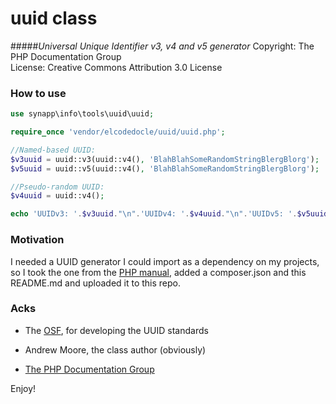 uuid class
==========
#####*Universal Unique Identifier v3, v4 and v5 generator*
 Copyright: The PHP Documentation Group<br />
 License: Creative Commons Attribution 3.0 License
 
### How to use



```php
use synapp\info\tools\uuid\uuid;

require_once 'vendor/elcodedocle/uuid/uuid.php';

//Named-based UUID:
$v3uuid = uuid::v3(uuid::v4(), 'BlahBlahSomeRandomStringBlergBlorg');
$v5uuid = uuid::v5(uuid::v4(), 'BlahBlahSomeRandomStringBlergBlorg');

//Pseudo-random UUID:
$v4uuid = uuid::v4();

echo 'UUIDv3: '.$v3uuid."\n".'UUIDv4: '.$v4uuid."\n".'UUIDv5: '.$v5uuid."\n";
```

### Motivation

I needed a UUID generator I could import as a dependency on my projects, so I 
took the one from the 
[PHP manual](http://www.php.net/manual/en/function.uniqid.php#94959), added a 
composer.json and this README.md and uploaded it to this repo.

### Acks

- The [OSF](http://www.opengroup.org/), for developing the UUID standards 

- Andrew Moore, the class author (obviously) 

- [The PHP Documentation Group](http://php.net/docs.php)


Enjoy!


